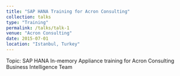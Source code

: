 ```yaml
---
title: "SAP HANA Training for Acron Consulting"
collection: talks
type: "Training"
permalink: /talks/talk-1
venue: "Acron Consulting"
date: 2015-07-01
location: "Istanbul, Turkey"
---
```


Topic: SAP HANA In-memory Appliance training for Acron Consulting Business Intelligence Team
